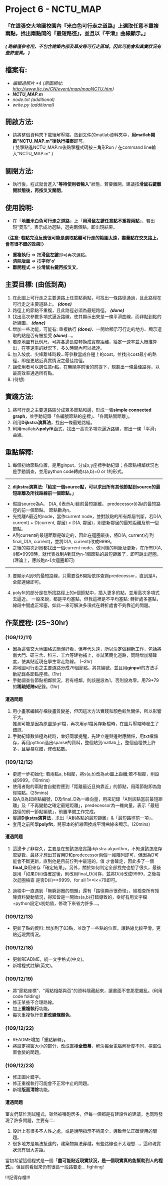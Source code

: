 # Project 6 - NCTU_MAP
### 「在這張交大地圖校園內『米白色可行走之道路』上選取任意不重複兩點，找出兩點間的『最短路徑』，並且以『平滑』曲線顯示。」
##### ( 路線僅參考用，不包含建築內部及草皮等可行走區域，因此可能會和真實狀況有些許差異。 )
## 檔案有:
+ *編輯過照片 \*4*
*(原圖網址: http://www.ltc.tw/CN/event/map/mapNCTU.htm)*
+ ***NCTU_MAP.m***
+ *node.txt (additional)*
+ *write.py (additional)*
## 開啟方法:
+ 請將整個資料夾下載後解壓縮，放到文件的matlab資料夾中，**用matlab開啟"NCTU_MAP.m"後執行檔案**即可。\
( 雙擊點進NCTU_MAP.m後點擊程式碼按三角形Run / 在command line輸入"NCTU_MAP.m" )
## 關閉方法:
+ 執行後，程式就會進入"**等待使用者輸入**"狀態，若要離開，建議按**滑鼠右鍵離開狀態後，再按叉叉關閉**。
## 使用說明:
+ 在「**地圖米白色可行走之道路**」上「**用滑鼠左鍵任意點不重複兩點**」，若出現"菱形"，表示成功選點，選完兩個點，即出現結果。

**〈注意: 若點完沒反應很可能是選取點離可行走的範圍太遠，盡量點在交叉路上，會有很不錯的效果!〉**

+ **重複執行** => 按**滑鼠左鍵**即可再次選點。
+ **清除版面** => 按**字母'o'**
+ **離開程式** => 按**滑鼠右鍵再按叉叉**。
## 主要目標: (由低到高)
1. 在此圖上可行走之主要道路上任意點兩點，可找出一條路徑通過，且此路徑在可行走之主要道路上。 ***(done)***
2. 路徑上的節點不重複，且此路徑必須為最短路徑。 ***(done)***
3. 找出高次參數多項式逼近路線，使其顯示出來是一條平滑曲線，而非點到點的折線圖。 ***(done)***
4. 增加一些功能，可能有: 重複執行 ***(done)***、一開始顯示可行走的地方、顯示選取的點是否有被接受 ***(done)***...。
5. 若原地圖有比例尺，可將各邊長度轉換成實際距離，給定一速率並大概推算出，在等速率的狀況下，多久時間內可以抵達。
6. 加入坡度、尖峰離峰時段...等參數當成各邊上的cost，並找出cost最小的路徑，即是更貼近真實情況之最佳路徑。
7. 讓使用者可以選任意n點，在無順序前後的前提下，規劃出一條最佳路徑，以最高效率通過所有點。
8. (待想)
## 實踐方法:
1. 將可行走之主要道路區分成眾多節點和邊，形成一張**simple connected graph**，並手動記錄「各編號節點的座標」、「各兩點間距離」。
2. 利用**Dijkstra演算法**，找出一條最短路經。
3. 利用matlab內**polyfit**函式，找出一高次多項次逼近路線，畫出一條「平滑」曲線。
## 重點解釋:
1. 每個初始節點位置，是用ginput，分成x,y座標手動紀錄；各節點相鄰狀況也是手動調查，並用python code轉成s(a,b)=0 or 1的形式。
---
2. **dijkstra演算法:「給定一個source點，可以求出所有其他節點到source的最短距離及所找路線前一個節點。」**
+ 假設source為A。 D(A, i)表示A,i目前最短距離。 predecessor(i)為i的最短路徑的前一個節點。 節點數為n。
+ 先找離A最近的node，當作current node，並對該點的所有鄰居判斷，若D(A, current) + D(current, 鄰居) < D(A, 鄰居)，則更新鄰居的最短距離及前一個節點。
+ A到current的最短距離是確定的，因此在迴圈最後，將D(A, current)存到final_D(A, current)，並將D(A, current)改成9999。
+ 之後的每次迴圈都找出一個current node，做同樣的判斷及更新，在所有D(A, i)都=9999時，就代表找到A到其他n-1個節點的最短距離了，即可跳出迴圈。 (理論上，應該跑n-1次迴圈即可)
---
3. 要顯示A到B的最短路線，只需要從B開始依序查詢predecessor，直到是A，全部連線即可。

4. polyfit的部分是在所找路徑上的n個節點中，插入更多的點，並用高次多項式去逼近。
   一般來說，都是平均塞點，但我這裡是不平均塞點: 轉折處多塞點，線段中間處正常塞，如此一來可解決多項式在轉折處會不夠靠近的問題。
## 作業歷程: (25~30hr)
### (109/12/11)
+ 因為這張交大地圖格式簡潔好看，但年代久遠，所以決定做翻新工作，包括將南大門、研三舍、科三、工六等建物補上，並試著簡化道路，同時增加精確度，使其貼近現在學生常走路線。 (~2hr)
+ 將地圖可行走之主要道路分成79個節點，將其編號，並且用**ginput**的方法手動紀錄各節點座標。(1hr)
+ 手動調查各節點相鄰狀況，若有相鄰，則該邊設為1，否則設為零。用79*79的**稀疏矩陣s**紀錄。(1hr)
#### 遭遇問題
1. 用小畫家編輯存檔後畫質變差，但因這次方法實踐和顏色較無關係，所以影響不大。\
   推測可能是因為原圖是gif檔，再次用gif檔另存新檔時，在圖片壓縮時發生了錯誤。
2. 手動紀錄數值極為耗時，幸好同學提醒，先建立邊與邊對應關係，用txt檔儲存，再用python造出sparse的資料，整個貼到matlab上，整個過程快上許多，且容易除錯，修改點數。

### (109/12/12)
+ 更進一步初始化: 若兩點a, b相鄰，將s(a,b)改為ab圖上距離;若不相鄰，則設成9999。(10mins)
+ 使用者點的兩點會自動對應到「距離最近且夠靠近」的節點，用兩節點即為路徑端點。(25mins)
+ 設A,B為起終點編號，D及final_D為一維向量，用來記錄「A到該點當前最短距離」及「不再變動之確定最短距離」，predecessor為一維向量，表示「最短路徑的前一節點編號」，前置準備工作完成。
+ 實踐**Dijkstra演算法**，求出「A到各點的最短距離」&「最短路徑前一項」。
+ 套用之前所學**polyfit**，將原本的折線圖換成平滑曲線來顯示。(20mins)
#### 遭遇問題
1. 這邊卡了非常久，主要是在想該怎麼實踐dijkstra algorithm，不知道該怎麼存取變數，最終才想出其實用D和predecessor兩個一維陣列即可，但因為D可能會不斷更新，直到他是目前佇列中最短的，值    才會確定，因此多了一個**final_D**用來存「確定結果」。另外，關於如何判定全部找完也想了很久，最後是用「如果D(ii)值確定後，則改用final_D(ii)存，並將D(ii)改成9999，之後每次迴圈檢查    是否D(ii)==9999，for all 1<=i<=79即可。

2. 過程中一直遇到「無窮迴圈的問題」還有「路徑顯示很奇怪」，經檢查所有矩陣資料變動情況，得知皆是一開始s(a,b)打錯導致的，幸好有用文字檔+python設定s初始值，修改下來省力許多...。

### (109/12/13)
+ 更新了點的資料: 增加到了83點，並改了一些點的位置，讓路線比較平滑，更貼近現實情況。

### (109/12/18)
+ 更新README，統一文字格式(中文)。
+ 新增程式註解(英文)。

### (109/12/19)
+ 將"節點座標"、"兩點相鄰與否"的資料隱藏起來，讓畫面不會那麼雜亂。(利用code folding)
+ 修正某些不合理路線。
+ 加上**重複執行**功能。
+ 每次重複執行會**更改線條顏色**。

### (109/12/22)
+ README增加「重點解釋」。
+ 將設定視窗大小的部分，改成直接**全螢幕**，解決每台電腦解析度不同，視窗位置會變的問題。

### (109/12/23)
+ 修正圖片錯字。
+ 修正重複執行可能會不正常中止的問題。
+ 新增**版面清除**功能。
#### 遭遇問題
室友們幫忙測試程式，雖然被嘴砲居多，但每一個都是有建設性的建議，也同時發現了許多問題，主要有二:
1. 設計上有很多不人性之處，或是說明指示不夠周全，導致無法正確使用的問題。
2. 很多地方是無法抵達的，建築物無法穿越，有些路線也不太理想...，這和現實狀況有很大差距。

當初希望這個程式是一個「**盡可能貼近現實狀況，是一個現實真的能幫助到人的程式**」，但目前看起來仍有很長一段路要走... fighting!

!!!記得存檔!!!
